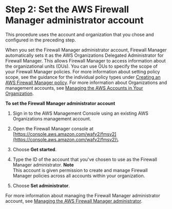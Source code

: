 # Step 2: Set the AWS Firewall Manager administrator account<a name="enable-integration"></a>

This procedure uses the account and organization that you chose and configured in the preceding step\.

When you set the Firewall Manager administrator account, Firewall Manager automatically sets it as the AWS Organizations Delegated Administrator for Firewall Manager\. This allows Firewall Manager to access information about the organizational units \(OUs\)\. You can use OUs to specify the scope of your Firewall Manager policies\. For more information about setting policy scope, see the guidance for the individual policy types under [Creating an AWS Firewall Manager policy](create-policy.md)\. For more information about Organizations and management accounts, see [Managing the AWS Accounts in Your Organization](https://docs.aws.amazon.com/organizations/latest/userguide/orgs_manage_accounts.html)\.

**To set the Firewall Manager administrator account**

1. Sign in to the AWS Management Console using an existing AWS Organizations management account\. 

1. Open the Firewall Manager console at [https://console.aws.amazon.com/wafv2/fmsv2](https://console.aws.amazon.com/wafv2/fmsv2)\. 

1. Choose **Get started**\.

1. Type the ID of the account that you've chosen to use as the Firewall Manager administrator\. 
**Note**  
This account is given permission to create and manage Firewall Manager policies across all accounts within your organization\.

1. Choose **Set administrator**\.

For more information about managing the Firewall Manager administrator account, see [Managing the AWS Firewall Manager administrator](fms-administrator.md)\.